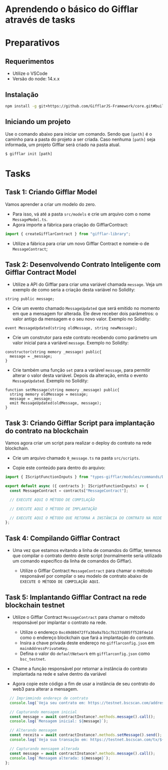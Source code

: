 # Aprendendo o básico do Gifflar através de tasks

# Preparativos

## Requerimentos

- Utilize o VSCode
- Versão do node: 14.x.x

## Instalação

```bash
npm install -g git+https://github.com/GifflarJS-Framework/core.git#build
```

## Iniciando um projeto

Use o comando abaixo para iniciar um comando. Sendo que `[path]` é o caminho para a pasta do projeto a ser criada. Caso nenhuma `[path]` seja informada, um projeto Gifflar será criado na pasta atual.

```
$ gifflar init [path]
```

# Tasks

## Task 1: Criando Gifflar Model

Vamos aprender a criar um modelo do zero.

- Para isso, vá até a pasta `src/models` e crie um arquivo com o nome `MessageModel.ts`.
- Agora importe a fábrica para criação do GifflarContract:

```ts
import { createGifflarContract } from "gifflar-library";
```

- Utilize a fábrica para criar um novo Gifflar Contract e nomeie-o de `MessageContract`;

## Task 2: Desenvolvendo Contrato Inteligente com Gifflar Contract Model

- Utilize a API do Gifflar para criar uma variável chamada `message`. Veja um exemplo de como seria a criação desta variável no Solidity:

```solidity
string public message;
```

- Crie um evento chamado `MessageUpdated` que será emitido no momento em que a mensagem for alterada. Ele deve receber dois parâmetros: o valor antigo da mensagem e o seu novo valor. Exemplo no Solidity:

```solidity
event MessageUpdated(string oldMessage, string newMessage);
```

- Crie um construtor para este contrato recebendo como parâmetro um valor inicial para a variável `message`. Exemplo no Solidity:

```solidity
constructor(string memory _message) public{
  message = _message;
}
```

- Crie também uma função `set` para a variável `message`, para permitir alterar o valor desta variável. Depois da alteração, emita o evento `MessageUpdated`. Exemplo no Solidity:

```solidity
function setMessage(string memory _message) public{
  string memory oldMessage = message;
  message = _message;
  emit MessageUpdated(oldMessage, message);
}
```

## Task 3: Criando Gifflar Script para implantação do contrato na blockchain

Vamos agora criar um script para realizar o deploy do contrato na rede blockchain.

- Crie um arquivo chamado `0_message.ts` na pasta `src/scripts`.

- Copie este conteúdo para dentro do arquivo:

```ts
import { IScriptFunctionInputs } from "types-gifflar/modules/commands/DeployContracts/dtos/IScriptFunctionInputs";

export default async ({ contracts }: IScriptFunctionInputs) => {
  const MessageContract = contracts["MessageContract"];

  // EXECUTE AQUI O MÉTODO DE COMPILAÇÃO

  // EXECUTE AQUI O MÉTODO DE IMPLANTAÇÃO

  // EXECUTE AQUI O MÉTODO QUE RETORNA A INSTÂNCIA DO CONTRATO NA REDE
};
```

## Task 4: Compilando Gifflar Contract

- Uma vez que estamos evitando a linha de comandos do Gifflar, teremos que compilar o contrato dentro deste script (normalmente seria utilizado um comando específico da linha de comandos do Gifflar).

  - Utilize o Gifflar Contract `MessageContract` para chamar o método responsável por compilar o seu modelo de contrato abaixo de `EXECUTE O MÉTODO DE COMPILAÇÃO AQUI`.

## Task 5: Implantando Gifflar Contract na rede blockchain testnet

- Utilize o Gifflar Contract `MessageContract` para chamar o método responsável por implantar o contrato na rede.

  - Utilize o endereço `0xc49d80472ffa30a9a7b1c7b137dd05ff528f4e1d` como o endereço blockchain que fará a implantação do contrato.
  - Insira a chave privada deste endereço no `gifflarconfig.json` em `mainAddressPrivateKey`.
  - Defina o valor do `defaultNetwork` em `gifflarconfig.json` como `bsc_testnet`.

- Chame a função responsável por retornar a instância do contrato implantada na rede e salve dentro da variável

- Agora copie este código a fim de usar a instância de seu contrato do web3 para alterar a mensagem.

```ts
  // Imprimmindo endereço de contrato
  console.log(`Veja seu contrato em: https://testnet.bscscan.com/address/${contractInstance?.options.address}`);

  // Capturando mensagem inicial
  const message = await contractInstance?.methods.message().call();
  console.log(`Mensagem inicial: ${message}`);

  // Alterando mensagem
  const receita = await contractInstance?.methods.setMessage().send();
  console.log(`Veja sua transação em: https://testnet.bscscan.com/tx/${receita.transactionHash}`);

  // Capturando mensagem alterada
  const message = await contractInstance?.methods.message().call();
  console.log(`Mensagem alterada: ${message}`);
};
```
